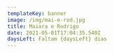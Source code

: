 ```yaml
---
templateKey: banner
image: /img/mai-e-rod.jpg
title: Maiara e Rodrigo
date: 2021-05-01T17:04:35.540Z
daysLeft: Faltam {daysLeft} dias
---
```


